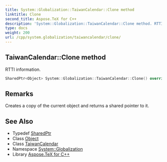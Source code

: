 ```yaml
---
title: System::Globalization::TaiwanCalendar::Clone method
linktitle: Clone
second_title: Aspose.TeX for C++
description: 'System::Globalization::TaiwanCalendar::Clone method. RTTI information in C++.'
type: docs
weight: 200
url: /cpp/system.globalization/taiwancalendar/clone/
---
```

## TaiwanCalendar::Clone method


RTTI information.

```cpp
SharedPtr<Object> System::Globalization::TaiwanCalendar::Clone() override
```

## Remarks


Creates a copy of the current object and returns a shared pointer to it. 
## See Also

* Typedef [SharedPtr](../../../system/sharedptr/)
* Class [Object](../../../system/object/)
* Class [TaiwanCalendar](../)
* Namespace [System::Globalization](../../)
* Library [Aspose.TeX for C++](../../../)
